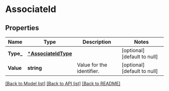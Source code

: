# AssociateId

## Properties
Name | Type | Description | Notes
------------ | ------------- | ------------- | -------------
**Type_** | [***AssociateIdType**](AssociateIdType.md) |  | [optional] [default to null]
**Value** | **string** | Value for the identifier. | [optional] [default to null]

[[Back to Model list]](../README.md#documentation-for-models) [[Back to API list]](../README.md#documentation-for-api-endpoints) [[Back to README]](../README.md)


